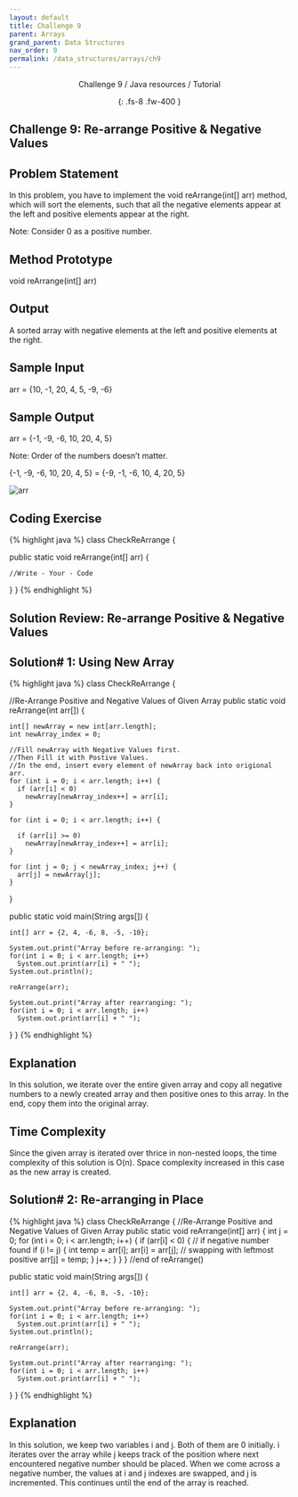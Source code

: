 ```yaml
---
layout: default
title: Challenge 9
parent: Arrays
grand_parent: Data Structures
nav_order: 9
permalink: /data_structures/arrays/ch9
---
```

<div align="center" markdown="1">
Challenge 9 / Java resources / Tutorial

{: .fs-8 .fw-400 }
</div>

## Challenge 9: Re-arrange Positive & Negative Values

## Problem Statement 
In this problem, you have to implement the void reArrange(int[] arr) method, which will sort the elements, such that all the negative elements appear at the left and positive elements appear at the right.

Note: Consider 0 as a positive number.

## Method Prototype 
void reArrange(int[] arr)

## Output 
A sorted array with negative elements at the left and positive elements at the right.

## Sample Input 
arr = {10, -1, 20, 4, 5, -9, -6}

## Sample Output 
arr = {-1, -9, -6, 10, 20, 4, 5}

Note: Order of the numbers doesn’t matter.

{-1, -9, -6, 10, 20, 4, 5} = {-9, -1, -6, 10, 4, 20, 5}

![arr](https://raw.githubusercontent.com/JavaLvivDev/prog-resources/master/resources/arr/arr89.png)

## Coding Exercise

{% highlight java %}
class CheckReArrange {

  public static void reArrange(int[] arr) {

    //Write - Your - Code        
  }
}
{% endhighlight %}

## Solution Review: Re-arrange Positive & Negative Values

## Solution# 1: Using New Array

{% highlight java %}
class CheckReArrange {

  //Re-Arrange Positive and Negative Values of Given Array 
  public static void reArrange(int arr[]) {

    int[] newArray = new int[arr.length];
    int newArray_index = 0;

    //Fill newArray with Negative Values first.
    //Then Fill it with Postive Values.
    //In the end, insert every element of newArray back into origional arr.
    for (int i = 0; i < arr.length; i++) {
      if (arr[i] < 0)
        newArray[newArray_index++] = arr[i];
    }

    for (int i = 0; i < arr.length; i++) {

      if (arr[i] >= 0)
        newArray[newArray_index++] = arr[i];
    }

    for (int j = 0; j < newArray_index; j++) {
      arr[j] = newArray[j];
    }
  }

  public static void main(String args[]) {
    
    int[] arr = {2, 4, -6, 8, -5, -10};

    System.out.print("Array before re-arranging: ");
    for(int i = 0; i < arr.length; i++)
      System.out.print(arr[i] + " ");
    System.out.println();

    reArrange(arr);

    System.out.print("Array after rearranging: ");
    for(int i = 0; i < arr.length; i++)
      System.out.print(arr[i] + " ");
  }
}
{% endhighlight %}

## Explanation 
In this solution, we iterate over the entire given array and copy all negative numbers to a newly created array and then positive ones to this array. In the end, copy them into the original array.

## Time Complexity 
Since the given array is iterated over thrice in non-nested loops, the time complexity of this solution is O(n). Space complexity increased in this case as the new array is created.

## Solution# 2: Re-arranging in Place

{% highlight java %}
class CheckReArrange
{
  //Re-Arrange Positive and Negative Values of Given Array 
  public static void reArrange(int[] arr) 
  {
    int j = 0; 
    for (int i = 0; i < arr.length; i++) { 
      if (arr[i] < 0) {   // if negative number found
        if (i != j) { 
          int temp = arr[i];
          arr[i] = arr[j]; // swapping with leftmost positive
          arr[j] = temp;
        }
        j++; 
      } 
    } 
  } //end of reArrange()

  public static void main(String args[]) {

    int[] arr = {2, 4, -6, 8, -5, -10};

    System.out.print("Array before re-arranging: ");
    for(int i = 0; i < arr.length; i++)
      System.out.print(arr[i] + " ");
    System.out.println();

    reArrange(arr);

    System.out.print("Array after rearranging: ");
    for(int i = 0; i < arr.length; i++)
      System.out.print(arr[i] + " ");
  }
}
{% endhighlight %}

## Explanation
In this solution, we keep two variables i and j. Both of them are 0 initially. i iterates over the array while j keeps track of the position where next encountered negative number should be placed. When we come across a negative number, the values at i and j indexes are swapped, and j is incremented. This continues until the end of the array is reached.
